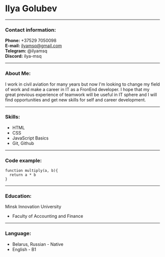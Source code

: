 # Ilya Golubev 

----
### Contact information:

**Phone:** +37529 7050098  
**E-mail:** [ilyamsq@gmail.com](ilyamsq@gmail.com)  
**Telegram:** @ilyamsq  
**Discord:** ilya-msq

---
### About Me:

I work in civil aviation for many years but now I'm looking to change my field of work and make a career in IT as a FronEnd developer. 
I hope that my great previous experience of teamwork will be useful in IT sphere and I will find opportunities and get new skills for self and career development.

---
### Skills:
* HTML
* CSS
* JavaScript Basics
* Git, Github

---
### Code example:  
```
function multiply(a, b){
  return a * b
}
```

---
### Education:
Minsk Innovation University
* Faculty of Accounting and Finance

---
### Language:
* Belarus, Russian - Native
* English - B1



